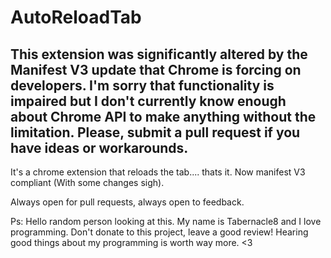 # AutoReloadTab

## This extension was significantly altered by the Manifest V3 update that Chrome is forcing on developers. I'm sorry that functionality is impaired but I don't currently know enough about Chrome API to make anything without the limitation. Please, submit a pull request if you have ideas or workarounds.

It's a chrome extension that reloads the tab.... thats it. Now manifest V3 compliant (With some changes sigh).


Always open for pull requests, always open to feedback.




Ps: Hello random person looking at this. My name is Tabernacle8 and I love programming.
Don't donate to this project, leave a good review! Hearing good things about my programming is worth way more. <3
